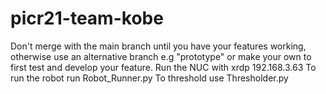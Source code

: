 # picr21-team-kobe

Don't merge with the main branch until you have your features working, otherwise use an alternative branch e.g "prototype" or make your own to first test and develop your feature.
Run the NUC with xrdp 192.168.3.63
To run the robot run Robot_Runner.py
To threshold use Thresholder.py

